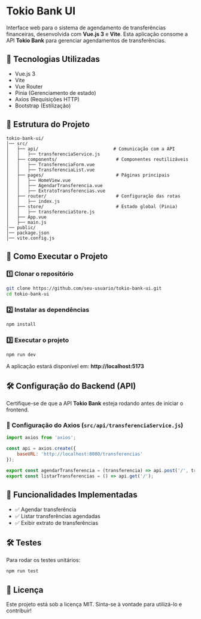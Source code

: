 # Tokio Bank UI

Interface web para o sistema de agendamento de transferências financeiras, desenvolvida com **Vue.js 3** e **Vite**. Esta aplicação consome a API **Tokio Bank** para gerenciar agendamentos de transferências.

## 📌 Tecnologias Utilizadas
- Vue.js 3
- Vite
- Vue Router
- Pinia (Gerenciamento de estado)
- Axios (Requisições HTTP)
- Bootstrap (Estilização)

## 📂 Estrutura do Projeto
```
tokio-bank-ui/
│── src/
│   ├── api/                            # Comunicação com a API
│   │   ├── transferenciaService.js
│   ├── components/                      # Componentes reutilizáveis
│   │   ├── TransferenciaForm.vue
│   │   ├── TransferenciaList.vue
│   ├── pages/                           # Páginas principais
│   │   ├── HomeView.vue
│   │   ├── AgendarTransferencia.vue
│   │   ├── ExtratoTransferencias.vue
│   ├── router/                          # Configuração das rotas
│   │   ├── index.js
│   ├── store/                           # Estado global (Pinia)
│   │   ├── transferenciaStore.js
│   ├── App.vue
│   ├── main.js
│── public/
│── package.json
│── vite.config.js
```

## 🚀 Como Executar o Projeto
### 1️⃣ **Clonar o repositório**
```sh
git clone https://github.com/seu-usuario/tokio-bank-ui.git
cd tokio-bank-ui
```

### 2️⃣ **Instalar as dependências**
```sh
npm install
```

### 3️⃣ **Executar o projeto**
```sh
npm run dev
```
A aplicação estará disponível em: **http://localhost:5173**

## 🛠️ Configuração do Backend (API)
Certifique-se de que a API **Tokio Bank** esteja rodando antes de iniciar o frontend.

### 📌 Configuração do Axios (`src/api/transferenciaService.js`)
```js
import axios from 'axios';

const api = axios.create({
    baseURL: 'http://localhost:8080/transferencias'
});

export const agendarTransferencia = (transferencia) => api.post('/', transferencia);
export const listarTransferencias = () => api.get('/');
```

## 📌 Funcionalidades Implementadas
- ✅ Agendar transferência
- ✅ Listar transferências agendadas
- ✅ Exibir extrato de transferências

## 🛠️ Testes
Para rodar os testes unitários:
```sh
npm run test
```

## 📄 Licença
Este projeto está sob a licença MIT. Sinta-se à vontade para utilizá-lo e contribuir!
